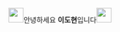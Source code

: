 <!--
**ksmfou98/ksmfou98** is a ✨ _special_ ✨ repository because its `README.md` (this file) appears on your GitHub profile.

Here are some ideas to get you started:

- 🔭 I’m currently working on ...
- 🌱 I’m currently learning ...
- 👯 I’m looking to collaborate on ...
- 🤔 I’m looking for help with ...
- 💬 Ask me about ...
- 📫 How to reach me: ...
- 😄 Pronouns: ...
- ⚡ Fun fact: ...
-->


<p align="center">
   <img src="https://media.giphy.com/media/ObNTw8Uzwy6KQ/giphy.gif" width="30px">안녕하세요   <b>이도현</a></b>입니다<img src="https://media.giphy.com/media/ObNTw8Uzwy6KQ/giphy.gif" width="30px">  



  
  
  


